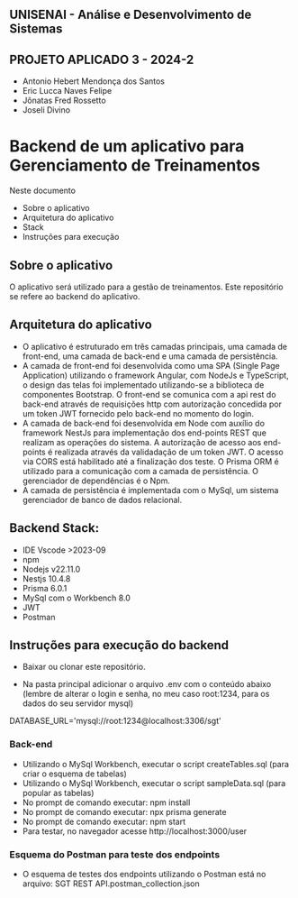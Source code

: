 ## UNISENAI - Análise e Desenvolvimento de Sistemas<br>

## PROJETO APLICADO 3 - 2024-2<br>

- Antonio Hebert Mendonça dos Santos
- Eric Lucca Naves Felipe
- Jônatas Fred Rossetto
- Joseli Divino

# Backend de um aplicativo para Gerenciamento de Treinamentos <br>

Neste documento

- Sobre o aplicativo
- Arquitetura do aplicativo
- Stack
- Instruções para execução

## Sobre o aplicativo

O aplicativo será utilizado para a gestão de treinamentos.
Este repositório se refere ao backend do aplicativo.

## Arquitetura do aplicativo

- O aplicativo é estruturado em três camadas principais, uma camada de front-end, uma camada de back-end e uma camada de persistência.<br>
- A camada de front-end foi desenvolvida como uma SPA (Single Page Application) utilizando o framework Angular, com NodeJs e TypeScript, o design das telas foi implementado utilizando-se a biblioteca de componentes Bootstrap. O front-end se comunica com a api rest do back-end através de requisições http com autorização concedida por um token JWT fornecido pelo back-end no momento do login.<br>
- A camada de back-end foi desenvolvida em Node com auxílio do framework NestJs para implementação dos end-points REST que realizam as operações do sistema. A autorização de acesso aos end-points é realizada através da validadação de um token JWT. O acesso via CORS está habilitado até a finalização dos teste. O Prisma ORM é utilizado para a comunicação com a camada de persistência. O gerenciador de dependências é o Npm.<br>
- A camada de persistência é implementada com o MySql, um sistema gerenciador de banco de dados relacional.<br>

## Backend Stack:

- IDE Vscode >2023-09
- npm
- Nodejs v22.11.0
- Nestjs 10.4.8
- Prisma 6.0.1
- MySql com o Workbench 8.0
- JWT
- Postman

## Instruções para execução do backend

- Baixar ou clonar este repositório.

- Na pasta principal adicionar o arquivo .env com o conteúdo abaixo (lembre de alterar o login e senha, no meu caso root:1234, para os dados do seu servidor mysql)

DATABASE_URL='mysql://root:1234@localhost:3306/sgt'

### Back-end

- Utilizando o MySql Workbench, executar o script createTables.sql (para criar o esquema de tabelas)
- Utilizando o MySql Workbench, executar o script sampleData.sql (para popular as tabelas)
- No prompt de comando executar: npm install
- No prompt de comando executar: npx prisma generate
- No prompt de comando executar: npm start 
- Para testar, no navegador acesse http://localhost:3000/user 

### Esquema do Postman para teste dos endpoints

- O esquema de testes dos endpoints utilizando o Postman está no arquivo: SGT REST API.postman_collection.json



